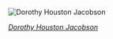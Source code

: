 
![Dorothy Houston Jacobson](https://upload.wikimedia.org/wikipedia/commons/thumb/a/a2/Dorothy_Houston_Jacobson_1967_-_Crop.jpg/600px-Dorothy_Houston_Jacobson_1967_-_Crop.jpg)

*[Dorothy Houston Jacobson](https://wikipedia.org/wiki/File:Dorothy_Houston_Jacobson_1967_-_Crop.jpg)*
